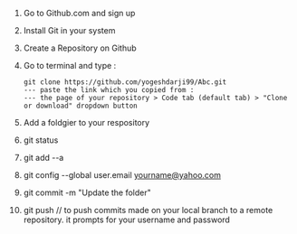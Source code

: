 ﻿1. Go to Github.com and sign up
 1. Install Git in your system
 1. Create a Repository on Github
 1. Go to terminal and type :
 
        git clone https://github.com/yogeshdarji99/Abc.git 
        --- paste the link which you copied from :        
        --- the page of your repository > Code tab (default tab) > "Clone or download" dropdown button 
 
1. Add a foldgier to your respository
1. 
    git status 
1.
    git add --a 
1. 
    git config --global user.email yourname@yahoo.com
1. 
    git commit -m "Update the folder" 
1.
    git push
        // to push commits made on your local branch to a remote repository. it prompts for your username and password
 
